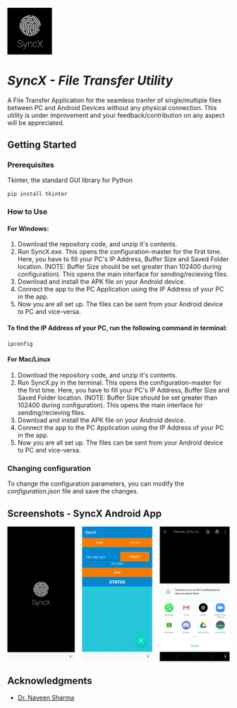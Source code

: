 <img src="https://github.com/ApurvPurohit/SyncX/blob/master/Documentation/Logo.png" width="20%"></img>

# *SyncX - File Transfer Utility*

A File Transfer Application for the seamless tranfer of single/multiple files between PC and Android Devices without any physical connection. This utility is under improvement and your feedback/contribution on any aspect will be appreciated. 

## Getting Started

### Prerequisites

Tkinter, the standard GUI library for Python

```
pip install tkinter
```

### How to Use

#### For Windows:
1. Download the repository code, and unzip it's contents.
2. Run SyncX.exe. This opens the configuration-master for the first time. Here, you have to fill your PC's IP Address, Buffer Size and Saved Folder location.
   (NOTE: Buffer Size should be set greater than 102400 during configuration). This opens the main interface for sending/recieving files.
3. Download and install the APK file on your Android device.
4. Connect the app to the PC Application using the IP Address of your PC in the app.
5. Now you are all set up. The files can be sent from your Android device to PC and vice-versa.

#### To find the IP Address of your PC, run the following command in terminal:
```
ipconfig
```
#### For Mac/Linux
1. Download the repository code, and unzip it's contents.
2. Run SyncX.py in the terminal. This opens the configuration-master for the first time. Here, you have to fill your PC's IP Address, Buffer Size and Saved Folder location.
   (NOTE: Buffer Size should be set greater than 102400 during configuration). This opens the main interface for sending/recieving files.
3. Download and install the APK file on your Android device.
4. Connect the app to the PC Application using the IP Address of your PC in the app.
5. Now you are all set up. The files can be sent from your Android device to PC and vice-versa.

### Changing configuration
To change the configuration parameters, you can modify the *configuration.json* file and save the changes.

## Screenshots - SyncX Android App

![alt text](https://github.com/ApurvPurohit/SyncX/blob/master/Documentation/SyncX.png)

## Acknowledgments

* [Dr. Naveen Sharma](https://www.rit.edu/directory/nxsvse-naveen-sharma)
